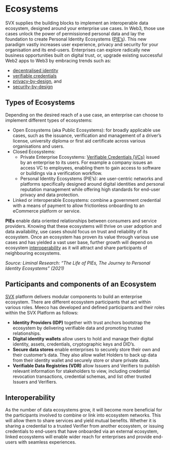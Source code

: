 # Ecosystems

SVX supplies the building blocks to implement an interoperable data ecosystem, designed around your enterprise use cases. In Web3, those use cases unlock the power of permissioned personal data and lay the foundation to create Personal Identity Ecosystems ([PIE’s](ecosystems.md#types-of-ecosystems)). This new paradigm vastly increases user experience, privacy and security for your organisation and its end-users. Enterprises can explore radically new business opportunities built on digital trust, or, upgrade existing successful Web2 apps to Web3 by embracing trends such as:

* [decentralised identity](../guides/dids/)
* [verifiable credentials](../guides/credentials/)
* [privacy-by-design](concepts/privacy-and-security-by-design.md), and
* [security-by-design](concepts/privacy-and-security-by-design.md)

## Types of Ecosystems

Depending on the desired reach of a use case, an enterprise can choose to implement different types of ecosystems:

* Open Ecosystems (aka Public Ecosystems): for broadly applicable use cases, such as the issuance, verification and management of a driver’s license, university diploma or first aid certificate across various organisations and users.
* Closed Ecosystems:
  * Private Enterprise Ecosystems: [Verifiable Credentials (VCs)](concepts/verifiable-credentials.md) issued by an enterprise to its users. For example a company issues an access VC to employees, enabling them to gain access to software or buildings via a verification workflow.
  * Personal Identity Ecosystems (PIE’s): are user-centric networks and platforms specifically designed around digital identities and personal reputation management while offering high standards for end-user privacy and data protection.
* Linked or interoperable Ecosystems: combine a government credential with a means of payment to allow frictionless onboarding to an eCommerce platform or service.

**PIEs** enable data oriented relationships between consumers and service providers. Knowing that these ecosystems will thrive on user adoption and data availability, use cases should focus on trust and reliability of its ecosystem. Once an ecosystem has proven its value through various use cases and has yielded a vast user base, further growth will depend on ecosystem [interoperability](ecosystems.md#interoperability) as it will attract and share participants of neighbouring ecosystems.

_Source: Liminal Research: “The Life of PIEs, The Journey to Personal Identity Ecosystems” (2021)_

## Participants and components of an Ecosystem

[SVX](../platform/overview.md) platform delivers modular components to build an enterprise ecosystem. There are different ecosystem participants that act within various roles. Meeco has developed and defined participants and their roles within the SVX Platform as follows:
* **Identity Providers (IDP)** together with trust anchors bootstrap the ecosystem by delivering verifiable data and promoting trusted relationships.
* **Digital identity wallets** allow users to hold and manage their digital identity, assets, credentials, cryptographic keys and DID’s. 
* **Secure data stores** enable enterprises to securely store their own and their customer’s data. They also allow wallet Holders to back up data from their identity wallet and securely store or share private data.
* **Verifiable Data Registries (VDR)** allow Issuers and Verifiers to publish relevant information for stakeholders to view, including credential revocation transactions, credential schemas, and list other trusted Issuers and Verifiers.

## Interoperability

As the number of data ecosystems grow, it will become more beneficial for the participants involved to combine or link into ecosystem networks. This will allow them to share services and yield mutual benefits. Whether it is sharing a credential to a trusted Verifier from another ecosystem, or issuing credentials to end-users that have onboarded via an external ecosystem, linked ecosystems will enable wider reach for enterprises and provide end-users with seamless experiences.
